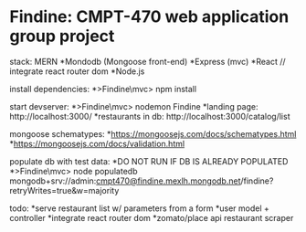 # Findine: CMPT-470 web application group project

stack: MERN
    *Mondodb (Mongoose front-end)
    *Express (mvc)
    *React // integrate react router dom
    *Node.js

install dependencies:
    *>Findine\mvc> npm install

start devserver:
    *>Findine\mvc> nodemon Findine
    *landing page: http://localhost:3000/
    *restaurants in db: http://localhost:3000/catalog/list

mongoose schematypes:
    *https://mongoosejs.com/docs/schematypes.html
    *https://mongoosejs.com/docs/validation.html

populate db with test data:
    *DO NOT RUN IF DB IS ALREADY POPULATED
    *>Findine\mvc> node populatedb mongodb+srv://admin:cmpt470@findine.mexlh.mongodb.net/findine?retryWrites=true&w=majority


todo:
    *serve restaurant list w/ parameters from a form
    *user model + controller
    *integrate react router dom
    *zomato/place api restaurant scraper
    